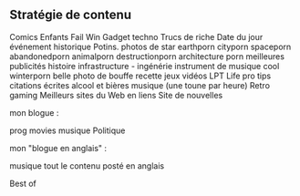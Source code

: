 Stratégie de contenu
-----------

Comics
Enfants
Fail 
Win
Gadget techno
Trucs de riche
Date du jour événement historique
Potins. photos de star
earthporn
cityporn
spaceporn
abandonedporn
animalporn
destructionporn
architecture porn
meilleures publicités
histoire
infrastructure - ingénérie
instrument de musique cool
winterporn
belle photo de bouffe
recette
jeux vidéos
LPT Life pro tips 
citations écrites
alcool et bières
musique (une toune par heure)
Retro gaming
Meilleurs sites du Web en liens
Site de nouvelles

mon blogue : 

prog
movies
musique
Politique

mon "blogue en anglais" : 

musique
tout le contenu posté en anglais

Best of


